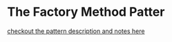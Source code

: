 # The Factory Method Patter
[checkout the pattern description and notes here](https://github.com/JoanaMota/DesignPatterns/wiki/The-Factory-Method-Pattern)
